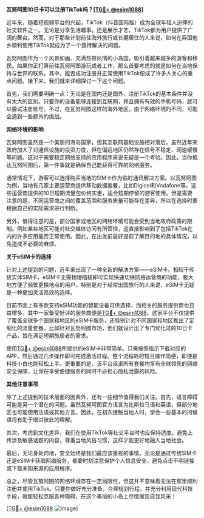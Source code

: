 **瓦努阿图10日卡可以注册TikTok吗？[[TG💪+ @esim1088](https://t.me/s/esim1088)]**

近年来，随着短视频平台的兴起，TikTok（抖音国际版）成为全球年轻人追捧的社交软件之一。无论是分享生活趣事，还是展示才艺，TikTok都为用户提供了广阔的舞台。然而，对于那些计划前往海外旅行或长期居住的人来说，如何在异国他乡顺利使用TikTok就成为了一个亟待解决的问题。

瓦努阿图作为一个风景如画、充满热带风情的小岛国，吸引着越来越多的游客和移民。如果你正打算前往瓦努阿图游玩或者工作，那么首要考虑的就是如何在当地保持与世界的联系。其中，能否成功注册并正常使用TikTok便成了许多人关心的重点问题。接下来，我们就来详细探讨一下这个问题。

首先，我们需要明确一点：无论是在国内还是国外，注册TikTok的基本条件并没有太大的区别。只要你的设备能够连接到互联网，并且拥有有效的手机号码，就可以尝试注册账号。不过，在瓦努阿图这样的海外地区，由于网络环境的不同，可能会遇到一些额外的挑战。

**网络环境的影响**

瓦努阿图虽然是一个美丽的海岛国家，但其互联网基础设施相对落后。虽然近年来政府加大了对通信设施的投资力度，但在偏远地区仍然存在信号不稳定、网速缓慢等问题。这对于需要稳定网络支持的应用程序来说无疑是一个考验。因此，当你抵达瓦努阿图后，第一件事就是确保自己能获得可靠的网络服务。

通常情况下，游客可以选择购买当地的SIM卡作为临时通讯解决方案。以瓦努阿图为例，当地有几家主要运营商提供移动数据套餐，比如Digicel和Vodafone等。这些运营商提供的10日短期流量包价格实惠，适合短期停留的游客使用。但是需要注意的是，不同运营商之间的覆盖范围和服务质量可能存在差异，所以在选择时要根据自己的实际需求进行判断。

另外，值得注意的是，部分国家或地区的网络环境可能会受到当地政府政策的限制。例如某些地区可能对社交媒体访问有所管控，这直接影响到了包括TikTok在内的许多应用能否正常使用。因此，在出发前最好提前了解目的地的具体情况，以免造成不必要的麻烦。

**关于eSIM卡的选择**

针对上述提到的问题，近年来出现了一种全新的解决方案——eSIM卡。相较于传统实体SIM卡，eSIM卡无需物理插拔即可实现快速切换网络运营商的功能，极大地方便了频繁更换地点的用户。特别是对于经常出国旅行的人来说，eSIM卡无疑是一种更加灵活高效的选择。

目前市面上有多款支持eSIM功能的智能设备可供选择，而相关的服务提供商也日益增多。其中一家备受好评的服务商便是[TG💪+ @esim1088](https://t.me/s/esim1088)。这家平台不仅提供了覆盖全球多个国家和地区的eSIM卡服务，还特别针对不同国家和地区推出了定制化的流量套餐。比如针对瓦努阿图市场，他们就设计出了专门优化过的10日卡产品，旨在满足短期旅居者的需求。

使用[TG💪+ @esim1088](https://t.me/s/esim1088)所提供的eSIM卡非常简单。只需按照指示下载对应的APP，然后通过几步操作即可完成激活过程。整个流程耗时短且操作简便，即便是科技小白也能轻松上手。更重要的是，该平台承诺所有套餐均享有全球领先的网络安全保障，让你在享受便捷服务的同时不必担心隐私泄露的风险。

**其他注意事项**

除了上述提到的技术层面的因素外，还有一些细节值得我们关注。首先，语言障碍可能是另一个潜在的问题。虽然瓦努阿图官方语言为比斯拉马语和英语，但部分地区也可能使用法语或其他方言。因此，在初次接触当地人时，学会一些基本的问候语将有助于增进彼此的理解。

其次，考虑到文化差异，我们在使用TikTok等社交平台时也应保持适度。避免上传涉及敏感话题的内容，尊重当地风俗习惯，这样才能更好地融入当地社会。

最后，无论身处何地，安全始终是我们最应该重视的事情。无论是通过传统SIM卡还是eSIM卡获取网络服务，都要时刻注意保护个人信息安全，避免点击不明链接或下载未知来源的应用程序。

总之，尽管瓦努阿图的网络环境存在一定局限性，但这并不意味着无法在那里顺利注册并使用TikTok。只要你做好充分准备，合理规划行程，并充分利用现代科技手段，就能轻松克服各种障碍，在这个美丽的小岛上尽情展现自我风采！

[[TG💪+ @esim1088](https://t.me/s/esim1088) ![Image](https://i.postimg.cc/4NQfJmqS/Snipaste-2025-05-13-00-14-12.png)]